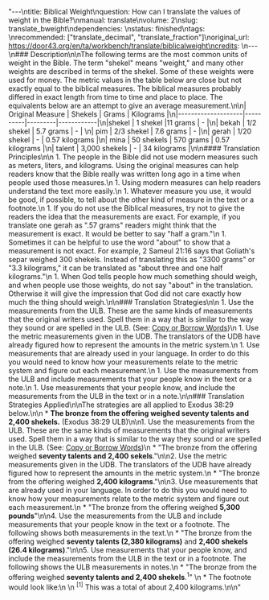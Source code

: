 "---\ntitle: Biblical Weight\nquestion: How can I translate the values of weight in the Bible?\nmanual: translate\nvolume: 2\nslug: translate_bweight\ndependencies: \nstatus:  finished\ntags: \nrecommended: [\"translate_decimal\", \"translate_fraction\"]\noriginal_url: https://door43.org/en/ta/workbench/translate/biblicalweight\ncredits: \n---\n### Description\n\nThe following terms are the most common units of weight in the Bible. The term \"shekel\" means \"weight,\" and many other weights are described in terms of the shekel. Some of these weights were used for money. The metric values in the table below are close but not exactly equal to the biblical measures. The biblical measures probably differed in exact length from time to time and place to place. The equivalents below are an attempt to give an average measurement.\n\n| Original Measure | Shekels | Grams | Kilograms |\n|--------------------|----------|---------|------------|\n|shekel | 1 shekel |11 grams |  - |\n| bekah  |  1/2 shekel |  5.7 grams |   - | \n| pim  |  2/3 shekel |  7.6 grams |  - |\n| gerah  |  1/20 shekel |  - |  0.57 kilograms |\n| mina  |  50 shekels |  570 grams |  0.57 kilograms |\n| talent  |  3,000 shekels |  - |  34 kilograms |\n\n#### Translation Principles\n\n  1. The people in the Bible did not use modern measures such as meters, liters, and kilograms. Using the original measures can help readers know that the Bible really was written long ago in a time when people used those measures.\n  1. Using modern measures can help readers understand the text more easily.\n  1. Whatever measure you use, it would be good, if possible, to tell about the other kind of measure in the text or a footnote.\n  1. If you do not use the Biblical measures, try not to give the readers the idea that the measurements are exact. For example, if you translate one gerah as \".57 grams\" readers might think that the measurement is exact. It would be better to say \"half a gram.\"\n  1. Sometimes it can be helpful to use the word \"about\" to show that a measurement is not exact. For example, 2 Sameul 21:16 says that Goliath's separ weighed 300 shekels. Instead of translating this as \"3300 grams\" or \"3.3 kilograms,\" it can be translated as \"about three and one half kilograms.\"\n  1. When God tells people how much something should weigh, and when people use those weights, do not say \"about\" in the translation. Otherwise it will give the impression that God did not care exactly how much the thing should weigh.\n\n### Translation Strategies\n\n  1. Use the measurements from the ULB. These are the same kinds of measurements that the original writers used. Spell them in a way that is similar to the way they sound or are spelled in the ULB. (See: [Copy or Borrow Words](https://git.door43.org/Door43/en-ta-translate-vol1/src/master/content/translate_transliterate.md))\n  1. Use the metric measurements given in the UDB. The translators of the UDB have already figured how to represent the amounts in the metric system.\n  1. Use measurements that are already used in your language. In order to do this you would need to know how your measurements relate to the metric system and figure out each measurement.\n  1. Use the measurements from the ULB and include measurements that your people know in the text or a note.\n  1. Use measurements that your people know, and include the measurements from the ULB in the text or in a note.\n\n### Translation Strategies Applied\n\nThe strategies are all applied to Exodus 38:29 below.\n\n  * **The bronze from the offering weighed __seventy talents and 2,400 shekels__.** (Exodus 38:29 ULB)\n\n1. Use the measurements from the ULB. These are the same kinds of measurements that the original writers used. Spell them in a way that is similar to the way they sound or are spelled in the ULB. (See: [Copy or Borrow Words](https://git.door43.org/Door43/en-ta-translate-vol1/src/master/content/translate_transliterate.md))\n  * \"The bronze from the offering weighed __seventy talents and 2,400 sekels__.\"\n\n2. Use the metric measurements given in the UDB. The translators of the UDB have already figured how to represent the amounts in the metric system.\n  * \"The bronze from the offering weighed __2,400 kilograms__.\"\n\n3. Use measurements that are already used in your language. In order to do this you would need to know how your measurements relate to the metric system and figure out each measurement.\n  * \"The bronze from the offering weighed __5,300 pounds__\"\n\n4. Use the measurements from the ULB and include measurements that your people know in the text or a footnote. The following shows both measurements in the text.\n  * \"The bronze from the offering weighed __seventy talents (2,380 kilograms)__ and __2,400 shekels (26.4 kilograms)__.\"\n\n5. Use measurements that your people know, and include the measurements from the ULB in the text or in a footnote. The following shows the ULB measurements in notes.\n  * \"The bronze from the offering weighed __seventy talents and 2,400 shekels__.<sup>1</sup>\" \n      * The footnote would look like:\n      \n         <sup>[1]</sup> This was a total of about 2,400 kilograms.\n\n"

